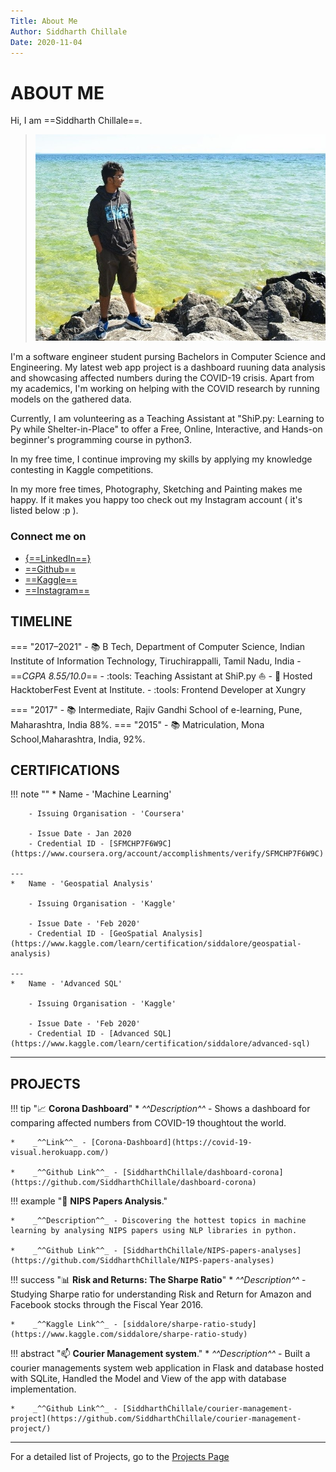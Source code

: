 ```yaml
---
Title: About Me
Author: Siddharth Chillale
Date: 2020-11-04
---
```


# ABOUT ME

Hi, I am ==Siddharth Chillale==.

> ![profile](img/mack.jpeg)

I'm a software engineer student pursing Bachelors in Computer Science and Engineering. My latest web app project is a dashboard ruuning data analysis and showcasing affected numbers during the COVID-19 crisis. 
Apart from my academics, I'm working on helping with the COVID research by running models on the gathered data.

Currently, I am volunteering as a Teaching Assistant at "ShiP.py: Learning to Py while Shelter-in-Place" to offer a Free, Online, Interactive, and Hands-on beginner's programming course in python3.

In my free time, I continue improving my skills by applying my knowledge contesting in Kaggle competitions.

In my more free times, Photography, Sketching and Painting makes me happy. If it makes you happy too check out my Instagram account ( it's listed below :p ).

### Connect me on
* [{==LinkedIn==}](https://www.linkedin.com/in/siddharth-chillale-in/)
* [==Github==](https://github.com/siddharthchillale)
* [==Kaggle==](https://kaggle.com/siddalore)
* [==Instagram==](https://www.instagram.com/seedaarth/)

## TIMELINE

=== "2017–2021"
    - :books: B Tech, Department of Computer Science, Indian Institute of Information Technology, Tiruchirappalli, Tamil Nadu, India - ==_CGPA 8.55/10.0_==
    - :tools: Teaching Assistant at ShiP.py :sailboat:
    - :school: Hosted HacktoberFest Event at Institute.
    - :tools: Frontend Developer at Xungry
    
=== "2017"
    - :books: Intermediate, Rajiv Gandhi School of e-learning, Pune, Maharashtra, India 88%.
=== "2015"
    - :books: Matriculation, Mona School,Maharashtra, India, 92%.

## CERTIFICATIONS 

!!! note ""
    *   Name - 'Machine Learning'

        - Issuing Organisation - 'Coursera'

        - Issue Date - Jan 2020
        - Credential ID - [SFMCHP7F6W9C](https://www.coursera.org/account/accomplishments/verify/SFMCHP7F6W9C)

    ---
    *   Name - 'Geospatial Analysis'

        - Issuing Organisation - 'Kaggle'

        - Issue Date - 'Feb 2020'
        - Credential ID - [GeoSpatial Analysis](https://www.kaggle.com/learn/certification/siddalore/geospatial-analysis)

    ---
    *   Name - 'Advanced SQL'

        - Issuing Organisation - 'Kaggle'

        - Issue Date - 'Feb 2020'
        - Credential ID - [Advanced SQL](https://www.kaggle.com/learn/certification/siddalore/advanced-sql)

---

## PROJECTS

!!! tip ":chart_with_upwards_trend: __Corona Dashboard__"
    *   _^^Description^^_ - Shows a dashboard for comparing affected numbers from COVID-19 thoughtout the world.

    *    _^^Link^^_ - [Corona-Dashboard](https://covid-19-visual.herokuapp.com/)

    *    _^^Github Link^^_ - [SiddharthChillale/dashboard-corona](https://github.com/SiddharthChillale/dashboard-corona)

!!! example ":bookmark_tabs:  __NIPS Papers Analysis__."

    *    _^^Description^^_ - Discovering the hottest topics in machine learning by analysing NIPS papers using NLP libraries in python.

    *    _^^Github Link^^_ - [SiddharthChillale/NIPS-papers-analyses](https://github.com/SiddharthChillale/NIPS-papers-analyses)

!!! success ":bar_chart: __Risk and Returns: The Sharpe Ratio__"
    *    _^^Description^^_ - Studying Sharpe ratio for understanding Risk and Return for Amazon and Facebook stocks through the Fiscal Year 2016.

    *    _^^Kaggle Link^^_ - [siddalore/sharpe-ratio-study](https://www.kaggle.com/siddalore/sharpe-ratio-study)

!!! abstract ":mailbox: __Courier Management system__."
    *    _^^Description^^_ - Built a courier managements system web application in Flask and database hosted with SQLite, Handled the Model and View of the app with database implementation.   

    *    _^^Github Link^^_ - [SiddharthChillale/courier-management-project](https://github.com/SiddharthChillale/courier-management-project/) 

---
For a detailed list of Projects, go to the [Projects Page](projects.md)